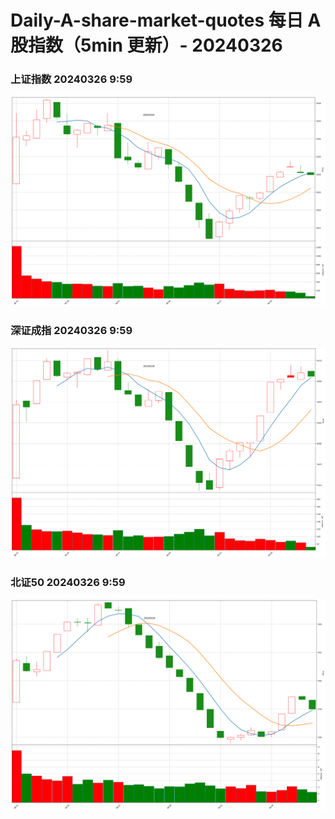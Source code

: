 
# Daily-A-share-market-quotes 每日 A 股指数（5min 更新）- 20240326

### 上证指数 20240326 9:59
![](./fig/2024/3/20240326-sh000001.png)

### 深证成指 20240326 9:59
![](./fig/2024/3/20240326-sz399001.png)

### 北证50 20240326 9:59
![](./fig/2024/3/20240326-bj899050.png)
